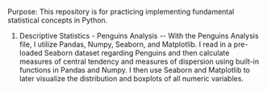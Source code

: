 Purpose: This repository is for practicing implementing fundamental statistical concepts in Python.

1. Descriptive Statistics - Penguins Analysis
-- With the Penguins Analysis file, I utilize Pandas, Numpy, Seaborn, and Matplotlib. I read in a pre-loaded Seaborn dataset regarding Penguins and then calculate measures of central tendency and measures of dispersion
   using built-in functions in Pandas and Numpy. I then use Seaborn and Matplotlib to later visualize the distribution and boxplots of all numeric variables. 
